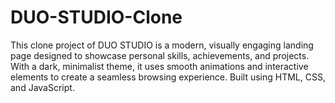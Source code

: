 # DUO-STUDIO-Clone
This clone project of DUO STUDIO is a modern, visually engaging landing page designed to showcase personal skills, achievements, and projects. With a dark, minimalist theme, it uses smooth animations and interactive elements to create a seamless browsing experience. Built using HTML, CSS, and JavaScript.
